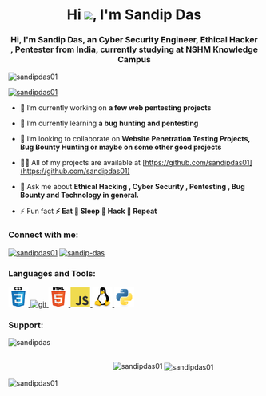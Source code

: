 <!--
**sandipdas01/sandipdas01** is a ✨ _special_ ✨ repository because its `README.md` (this file) appears on your GitHub profile.

Here are some ideas to get you started:

- 🔭 I’m currently working on ...
- 🌱 I’m currently learning ...
- 👯 I’m looking to collaborate on ...
- 🤔 I’m looking for help with ...
- 💬 Ask me about ...
- 📫 How to reach me: ...
- 😄 Pronouns: ...
- ⚡ Fun fact: ...
-->
  

<h1 align="center">Hi <img src="https://github.com/TheDudeThatCode/TheDudeThatCode/blob/master/Assets/Hi.gif" width="29px">, I'm Sandip Das</h1>
<h3 align="center">Hi, I'm Sandip Das, an Cyber Security Engineer, Ethical Hacker , Pentester  from India, currently studying at NSHM Knowledge Campus</h3>

<p align="left"> <img src="https://komarev.com/ghpvc/?username=sandipdas01&label=Profile%20views&color=0e75b6&style=flat" alt="sandipdas01" /> </p>

<p align="left"> <a href="https://twitter.com/sandipdas01" target="blank"><img src="https://img.shields.io/twitter/follow/sandipdas01?logo=twitter&style=for-the-badge" alt="sandipdas01" /></a> </p>

- 🔭 I’m currently working on **a few web pentesting projects**

- 🌱 I’m currently learning **a bug hunting and pentesting**

- 👯 I’m looking to collaborate on **Website Penetration Testing Projects, Bug Bounty Hunting or maybe on some other good projects**

- 👨‍💻 All of my projects are available at [https://github.com/sandipdas01](https://github.com/sandipdas01)

- 💬 Ask me about **Ethical Hacking , Cyber Security , Pentesting , Bug Bounty and Technology in general.**

- ⚡ Fun fact **⚡ Eat 🔄 Sleep 🔄 Hack 🔄 Repeat**

<h3 align="left">Connect with me:</h3>
<p align="left">
<a href="https://twitter.com/sandipdas01" target="blank"><img align="center" src="https://raw.githubusercontent.com/rahuldkjain/github-profile-readme-generator/master/src/images/icons/Social/twitter.svg" alt="sandipdas01" height="30" width="40" /></a>
<a href="https://linkedin.com/in/sandip-das" target="blank"><img align="center" src="https://raw.githubusercontent.com/rahuldkjain/github-profile-readme-generator/master/src/images/icons/Social/linked-in-alt.svg" alt="sandip-das" height="30" width="40" /></a>
</p>

<h3 align="left">Languages and Tools:</h3>
<p align="left"> <a href="https://www.w3schools.com/css/" target="_blank" rel="noreferrer"> <img src="https://raw.githubusercontent.com/devicons/devicon/master/icons/css3/css3-original-wordmark.svg" alt="css3" width="40" height="40"/> </a> <a href="https://git-scm.com/" target="_blank" rel="noreferrer"> <img src="https://www.vectorlogo.zone/logos/git-scm/git-scm-icon.svg" alt="git" width="40" height="40"/> </a> <a href="https://www.w3.org/html/" target="_blank" rel="noreferrer"> <img src="https://raw.githubusercontent.com/devicons/devicon/master/icons/html5/html5-original-wordmark.svg" alt="html5" width="40" height="40"/> </a> <a href="https://developer.mozilla.org/en-US/docs/Web/JavaScript" target="_blank" rel="noreferrer"> <img src="https://raw.githubusercontent.com/devicons/devicon/master/icons/javascript/javascript-original.svg" alt="javascript" width="40" height="40"/> </a> <a href="https://www.linux.org/" target="_blank" rel="noreferrer"> <img src="https://raw.githubusercontent.com/devicons/devicon/master/icons/linux/linux-original.svg" alt="linux" width="40" height="40"/> </a> <a href="https://www.python.org" target="_blank" rel="noreferrer"> <img src="https://raw.githubusercontent.com/devicons/devicon/master/icons/python/python-original.svg" alt="python" width="40" height="40"/> </a> </p>

<h3 align="left">Support:</h3>
<p><a href="https://www.buymeacoffee.com/sandipdas"> <img align="left" src="https://cdn.buymeacoffee.com/buttons/v2/default-yellow.png" height="50" width="210" alt="sandipdas" /></a></p><br><br>

<p><img align="left" src="https://github-readme-stats.vercel.app/api/top-langs?username=sandipdas01&show_icons=true&locale=en&layout=compact" alt="sandipdas01" /></p>

<p>&nbsp;<img align="center" src="https://github-readme-stats.vercel.app/api?username=sandipdas01&show_icons=true&locale=en" alt="sandipdas01" /></p>

<p><img align="center" src="https://github-readme-streak-stats.herokuapp.com/?user=sandipdas01&" alt="sandipdas01" /></p>
